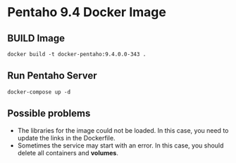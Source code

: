 # Pentaho 9.4 Docker Image

## BUILD Image

```
docker build -t docker-pentaho:9.4.0.0-343 .
```

## Run Pentaho Server

```
docker-compose up -d
```

## Possible problems

- The libraries for the image could not be loaded. In this case, you need to update the links in the Dockerfile.
- Sometimes the service may start with an error. In this case, you should delete all containers and **volumes**.

